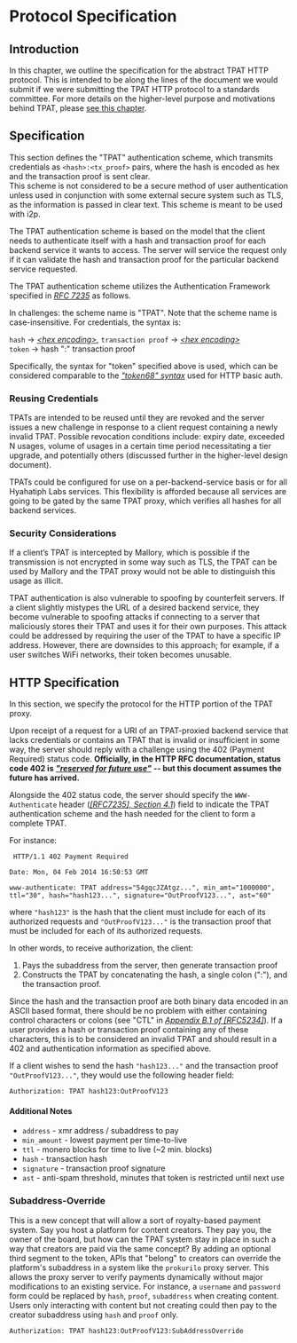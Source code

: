 # Protocol Specification

## Introduction

In this chapter, we outline the specification for the abstract TPAT HTTP protocol. This is intended to be along the lines of the document we would submit if we were submitting the TPAT HTTP protocol to a standards committee. For more details on the higher-level purpose and motivations behind TPAT, please [see this chapter](introduction.md).

## Specification

This section defines the "TPAT" authentication scheme, which transmits credentials as `<hash>:<tx_proof>` pairs, where the hash is encoded as hex and the transaction proof is sent clear.  
This scheme is not considered to be a secure method of user authentication unless used in conjunction with some external secure system such as TLS, as the information is passed in clear text. This scheme is meant to be used with i2p.

The TPAT authentication scheme is based on the model that the client needs to authenticate itself with a hash and transaction proof for each backend service it wants to access. The server will service the request only if it can validate the hash and transaction proof for the particular backend service requested.

The TPAT authentication scheme utilizes the Authentication Framework specified in [_RFC 7235_](https://tools.ietf.org/html/rfc7235) as follows.

In challenges: the scheme name is "TPAT". Note that the scheme name is case-insensitive. For credentials, the syntax is:

`hash` → [_&lt;hex encoding&gt;_](https://tools.ietf.org/html/rfc3548#section-3), 
`transaction proof` → [_&lt;hex encoding&gt;_](https://tools.ietf.org/html/rfc3548#section-6)  
`token` → hash ":" transaction proof

Specifically, the syntax for "token" specified above is used, which can be considered comparable to the [_"token68" syntax_](https://tools.ietf.org/html/rfc7235#section-2.1) used for HTTP basic auth.

### Reusing Credentials

TPATs are intended to be reused until they are revoked and the server issues a new challenge in response to a client request containing a newly invalid TPAT. Possible revocation conditions include: expiry date, exceeded N usages, volume of usages in a certain time period necessitating a tier upgrade, and potentially others \(discussed further in the higher-level design document\).

TPATs could be configured for use on a per-backend-service basis or for all Hyahatiph Labs services. This flexibility is afforded because all services are going to be gated by the same TPAT proxy, which verifies all hashes for all backend services.

### Security Considerations

If a client’s TPAT is intercepted by Mallory, which is possible if the transmission is not encrypted in some way such as TLS, the TPAT can be used by Mallory and the TPAT proxy would not be able to distinguish this usage as illicit.

TPAT authentication is also vulnerable to spoofing by counterfeit servers. If a client slightly mistypes the URL of a desired backend service, they become vulnerable to spoofing attacks if connecting to a server that maliciously stores their TPAT and uses it for their own purposes. This attack could be addressed by requiring the user of the TPAT to have a specific IP address. However, there are downsides to this approach; for example, if a user switches WiFi networks, their token becomes unusable.

## HTTP Specification

In this section, we specify the protocol for the HTTP portion of the TPAT proxy.

Upon receipt of a request for a URI of an TPAT-proxied backend service that lacks credentials or contains an TPAT that is invalid or insufficient in some way, the server should reply with a challenge using the 402 \(Payment Required\) status code. **Officially, in the HTTP RFC documentation, status code 402 is**  [_**"reserved for future use"**_](https://tools.ietf.org/html/rfc7231#section-6.5.2)  **-- but this document assumes the future has arrived.**

Alongside the 402 status code, the server should specify the `WWW-Authenticate` header \([_\[RFC7235\], Section 4.1_](https://tools.ietf.org/html/rfc7235#section-4.1)\) field to indicate the TPAT authentication scheme and the hash needed for the client to form a complete TPAT.

For instance:

```text
 HTTP/1.1 402 Payment Required

Date: Mon, 04 Feb 2014 16:50:53 GMT

www-authenticate: TPAT address="54gqcJZAtgz...", min_amt="1000000", ttl="30", hash="hash123...", signature="OutProofV123...", ast="60"
```

where `"hash123"` is the hash that the client must include for each of its authorized requests and `"OutProofV123..."` is the transaction proof that must be included for each of its authorized requests.

In other words, to receive authorization, the client:

1. Pays the subaddress from the server, then generate transaction proof
2. Constructs the TPAT by concatenating the hash, a single
   colon \(":"\), and the transaction proof.

Since the hash and the transaction proof are both binary data encoded in an ASCII based format, there should be no problem with either containing control characters or colons \(see "CTL" in [_Appendix B.1 of \[RFC5234\]_](https://tools.ietf.org/html/rfc5234#appendix-B.1)\). If a user provides a hash or transaction proof containing any of these characters, this is to be considered an invalid TPAT and should result in a 402 and authentication information as specified above.

If a client wishes to send the hash `"hash123..."` and the transaction proof `"OutProofV123..."`, they would use the following header field:

```text
Authorization: TPAT hash123:OutProofV123
```

#### Additional Notes

* `address` - xmr address / subaddress to pay
* `min_amount` - lowest payment per time-to-live
* `ttl` - monero blocks for time to live (~2 min. blocks)
* `hash` - transaction hash
* `signature` - transaction proof signature
* `ast` - anti-spam threshold, minutes that token is restricted until next use

### Subaddress-Override

This is a new concept that will allow a sort of royalty-based payment system. Say you host
a platform for content creators. They pay you, the owner of the board, but how can the TPAT system stay
in place in such a way that creators are paid via the same concept? By adding an optional third
segment to the token, APIs that "belong" to creators can override the platform's subaddress in a
system like the `prokurilo` proxy server. This allows the proxy server to verify payments dynamically
without major modifications to an existing service. For instance, a `username` and `password`
form could be replaced by `hash`, `proof`, `subaddress` when creating content. Users only interacting with content but not creating could then pay to the creator subaddress using `hash` and `proof` only.

```text
Authorization: TPAT hash123:OutProofV123:SubAddressOverride
```